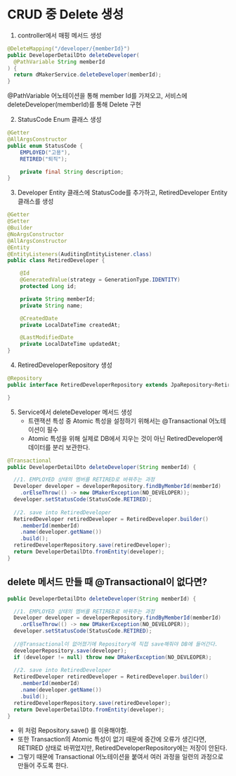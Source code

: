 # CRUD 중 Delete 생성

1. controller에서 매핑 메서드 생성

~~~java
@DeleteMapping("/developer/{memberId}")
public DeveloperDetailDto deleteDeveloper(
  @PathVariable String memberId
) {
  return dMakerService.deleteDeveloper(memberId);
}
~~~

@PathVariable 어노테이션을 통해 member Id를 가져오고, 서비스에 deleteDeveloper(memberId)를 통해 Delete 구현



2. StatusCode Enum 클래스 생성

~~~java
@Getter
@AllArgsConstructor
public enum StatusCode {
    EMPLOYED("고용"),
    RETIRED("퇴직");

    private final String description;
}
~~~



3. Developer Entity 클래스에 StatusCode를 추가하고, RetiredDeveloper Entity 클래스를 생성

~~~java
@Getter
@Setter
@Builder
@NoArgsConstructor
@AllArgsConstructor
@Entity
@EntityListeners(AuditingEntityListener.class)
public class RetiredDeveloper {

    @Id
    @GeneratedValue(strategy = GenerationType.IDENTITY)
    protected Long id;

    private String memberId;
    private String name;

    @CreatedDate
    private LocalDateTime createdAt;

    @LastModifiedDate
    private LocalDateTime updatedAt;
}
~~~



4. RetiredDeveloperRepository 생성

~~~java
@Repository
public interface RetiredDeveloperRepository extends JpaRepository<RetiredDeveloper, Long> {

}
~~~



5. Service에서 deleteDeveloper 메서드 생성
   * 트랜잭션 특성 중 Atomic 특성을 설정하기 위해서는 @Transactional 어노테이션이 필수
   * Atomic 특성을 위해 실제로 DB에서 지우는 것이 아닌 RetiredDeveloper에 데이터를 분리 보관한다.

~~~java
@Transactional
public DeveloperDetailDto deleteDeveloper(String memberId) {

  //1. EMPLOYED 상태의 멤버를 RETIRED로 바꿔주는 과정
  Developer developer = developerRepository.findByMemberId(memberId)
    .orElseThrow(() -> new DMakerException(NO_DEVELOPER));
  developer.setStatusCode(StatusCode.RETIRED);
  
  //2. save into RetiredDeveloper
  RetiredDeveloper retiredDeveloper = RetiredDeveloper.builder()
    .memberId(memberId)
    .name(developer.getName())
    .build();
  retiredDeveloperRepository.save(retiredDeveloper);
  return DeveloperDetailDto.fromEntity(developer);
}
~~~



## delete 메서드 만들 때 @Transactional이 없다면?

~~~java
public DeveloperDetailDto deleteDeveloper(String memberId) {

  //1. EMPLOYED 상태의 멤버를 RETIRED로 바꿔주는 과정
  Developer developer = developerRepository.findByMemberId(memberId)
    .orElseThrow(() -> new DMakerException(NO_DEVELOPER));
  developer.setStatusCode(StatusCode.RETIRED);
  
  //@Transactional이 없어졌기에 Repository에 직접 save해줘야 DB에 들어간다.
  developerRepository.save(developer);
  if (developer != null) throw new DMakerException(NO_DEVLEOPER);
  
  //2. save into RetiredDeveloper
  RetiredDeveloper retiredDeveloper = RetiredDeveloper.builder()
    .memberId(memberId)
    .name(developer.getName())
    .build();
  retiredDeveloperRepository.save(retiredDeveloper);
  return DeveloperDetailDto.fromEntity(developer);
}
~~~

* 위 처럼 Repository.save() 를 이용해야함.
* 또한 Transaction의 Atomic 특성이 없기 때문에 중간에 오류가 생긴다면, RETIRED 상태로 바뀌었지만, RetiredDeveloperRepository에는 저장이 안된다.
* 그렇기 때문에 Transactional 어노테이션을 붙여서 여러 과정을 일련의 과정으로 만들어 주도록 한다.